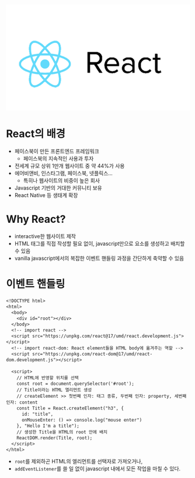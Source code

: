 ![image-20220706232908223](01_ReactJS.assets/image-20220706232908223.png)

# React의 배경

- 페이스북이 만든 프론트엔드 프레임워크
  - 페이스북의 지속적인 사용과 투자
- 전세계 규모 상위 1만개 웹사이트 중 약 44%가 사용
- 에어비앤비, 인스타그램, 페이스북, 넷플릭스...
  - 특히나 웹사이트의 비중이 높은 회사
- Javascript 기반의 거대한 커뮤니티 보유
- React Native 등 생태계 확장



# Why React?

- interactive한 웹사이트 제작
- HTML 태그를 직접 작성할 필요 없이, javascript만으로 요소를 생성하고 배치할 수 있음
- vanilla javascript에서의 복잡한 이벤트 핸들링 과정을 간단하게 축약할 수 있음



# 이벤트 핸들링

```react
<!DOCTYPE html>
<html>
  <body>
    <div id="root"></div>
  </body>
  <!-- import react -->
  <script src="https://unpkg.com/react@17/umd/react.development.js"></script>
  <!-- import react-dom: React element들을 HTML body에 옮겨주는 역할 -->
  <script src="https://unpkg.com/react-dom@17/umd/react-dom.development.js"></script>
    
  <script>
    // HTML에 반영할 위치를 선택
    const root = document.querySelector('#root');
	// Title이라는 HTML 엘리먼트 생성
    // createElement >> 첫번째 인자: 태그 종류, 두번째 인자: property, 세번째 인자: content
    const Title = React.createElement("h3", {
      id: "title", 
      onMouseEnter: () => console.log("mouse enter")
    }, "Hello I'm a title");
    // 생성한 Title을 HTML의 root 안에 배치
    ReactDOM.render(Title, root);
  </script>
</html>
```

- `root`를 제외하곤 HTML의 엘리먼트를 선택자로 가져오거나,
- `addEventListener`를 쓸 일 없이 javascript 내에서 모든 작업을 마칠 수 있다.

